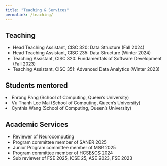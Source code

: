 ```yaml
---
title: "Teaching & Services"
permalink: /teaching/
---
```

## Teaching

<ul>
	<li>
		Head Teaching Assistant, CISC 320: Data Structure (Fall 2024)
	</li>
	<li>
		Head Teaching Assistant, CISC 235: Data Structure (Winter 2024)
	</li>
	<li>
		Teaching Assistant, CISC 320: Fundamentals of Software Development (Fall 2023)
	</li>
	<li>
		Teaching Assistant, CISC 351: Advanced Data Analytics (Winter 2023)
	</li>
</ul>

## Students mentored
<li> Enrong Pang (School of Computing, Queen’s University)</li>

<li> Vu Thanh Loc Mai (School of Computing, Queen’s University)</li>
<li> Cynthia Wang (School of Computing, Queen’s University)</li>

## Academic Services

<ul>
		 <li> Reviewer of Neurocomputing</li>
		  <li> Program committee member of SANER 2025</li>
        <li> Junior Program committee member of MSR 2025</li>
		  <li> Program committee member of HCSE&CS 2024</li>
         <li> Sub reviewer of FSE 2025, ICSE 25, ASE 2023, FSE 2023</li>


</ul>
